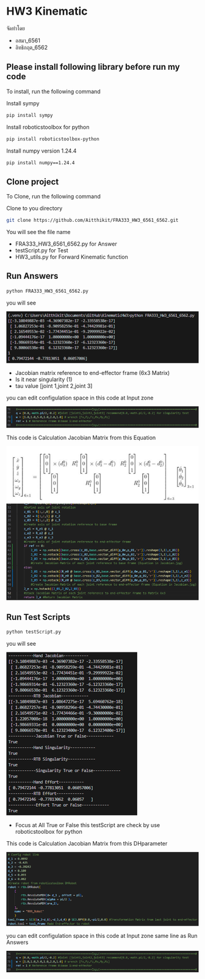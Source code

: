
# HW3 Kinematic
จัดทำโดย
- อสมา_6561
- อิทธิกฤต_6562


## Please install following library before run my code

To install, run the following command

Install sympy
```bash
pip install sympy
```
Install roboticstoolbox for python
```bash
pip install roboticstoolbox-python
```
Install numpy version 1.24.4
```bash
pip install numpy==1.24.4
```
## Clone project

To Clone, run the following command

Clone to you directory
```bash
git clone https://github.com/Aitthikit/FRA333_HW3_6561_6562.git
```
You will see the file name 
- FRA333_HW3_6561_6562.py for Answer
- testScript.py for Test
-  HW3_utils.py for Forward Kinematic function
## Run Answers
```bash
python FRA333_HW3_6561_6562.py
```
you will see

![alt text](https://github.com/aitthikit/FRA333_HW3_6561_6562/blob/main/Picture/Answer.png?raw=true)
- Jacobian matrix reference to end-effector frame (6x3 Matrix)
- Is it near singularity (1)
- tau value [joint 1,joint 2,joint 3]
  
you can edit configulation space in this code at Input zone

![alt text](https://github.com/aitthikit/FRA333_HW3_6561_6562/blob/main/Picture/Input.png?raw=true)

This code is Calculation Jacobian Matrix from this Equation

![alt text](https://github.com/aitthikit/FRA333_HW3_6561_6562/blob/main/Picture/Jacobian.jpg?raw=true)
![alt text](https://github.com/aitthikit/FRA333_HW3_6561_6562/blob/main/Picture/JacobianCal.png?raw=true)
## Run Test Scripts
```bash
python testScript.py
```
you will see

![alt text](https://github.com/aitthikit/FRA333_HW3_6561_6562/blob/main/Picture/TestScriptsAns.png?raw=true)
- Focus at All True or False this testScript are check by use roboticstoolbox for python
  
This code is Calculation Jacobian Matrix from this DHparameter

![alt text](https://github.com/aitthikit/FRA333_HW3_6561_6562/blob/main/Picture/DHrobot.png?raw=true)

you can edit configulation space in this code at Input zone same line as Run Answers

![alt text](https://github.com/aitthikit/FRA333_HW3_6561_6562/blob/main/Picture/Input.png?raw=true)
